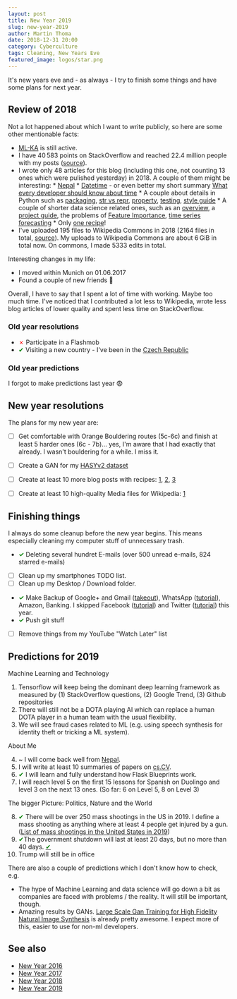 ```yaml
---
layout: post
title: New Year 2019
slug: new-year-2019
author: Martin Thoma
date: 2018-12-31 20:00
category: Cyberculture
tags: Cleaning, New Years Eve
featured_image: logos/star.png
---
```


It's new years eve and - as always - I try to finish some things and have some
plans for next year.


## Review of 2018

Not a lot happened about which I want to write publicly, so here are some other
mentionable facts:

* [ML-KA](https://ml-ka.de/) is still active.
* I have 40&thinsp;583&nbsp;points on StackOverflow and reached 22.4&nbsp;million people
  with my posts ([source](http://stackoverflow.com/users/562769/martin-thoma)).
* I wrote only 48&nbsp;articles for this blog (including this one, not counting 13 ones which were pulished yesterday) in 2018. A couple
  of them might be interesting:
      * [Nepal](https://martin-thoma.com/nepal)
      * [Datetime](https://martin-thoma.com/datetime/) - or even better my short summary [What every developer should know about time](https://zenodo.org/record/1443533)
      * A couple about details in Python such as [packaging](https://martin-thoma.com/python-projects/), [str vs repr](https://martin-thoma.com/str-vs-repr/), [property](https://martin-thoma.com/python-property/), [testing](https://martin-thoma.com/testing-python-code/), [style guide](https://martin-thoma.com/python-style-guide/)
      * A couple of shorter data science related ones, such as an [overview](https://martin-thoma.com/data-science/), a [project guide](https://martin-thoma.com/ds-project-guide/), the problems of [Feature Importance](https://martin-thoma.com/feature-importance/), [time series forecasting](https://martin-thoma.com/forecasting/)
      * Only [one recipe](https://martin-thoma.com/bala-bala/)!
* I've uploaded 195&nbsp;files to Wikipedia Commons in 2018 (2164 files in total, <a href="http://tools.wmflabs.org/ptools/uploadsum.php?user=MartinThoma">source</a>). My uploads to Wikipedia Commons
  are about 6&thinsp;GiB in total now. On commons, I made 5333&nbsp;edits in total.

Interesting changes in my life:

* I moved within Munich on 01.06.2017
* Found a couple of new friends 🙂

Overall, I have to say that I spent a lot of time with working. Maybe too much
time. I've noticed that I contributed a lot less to Wikipedia, wrote less blog
articles of lower quality and spent less time on StackOverflow.


### Old year resolutions

* <span style="color:red;">&#x2717;</span> Participate in a Flashmob
* <span style="color:green;">&#x2714;</span> Visiting a new country - I've been in the [Czech Republic](https://martin-thoma.com/prague/)


### Old year predictions

I forgot to make predictions last year 😨


## New year resolutions

The plans for my new year are:

* [ ] Get comfortable with Orange Bouldering routes (5c-6c) and finish at least
      5 harder ones (6c - 7b)… yes, I'm aware that I had exactly that already.
      I wasn't bouldering for a while. I miss it.
* [ ] Create a GAN for my [HASYv2 dataset](https://arxiv.org/a/thoma_m_1.html)
* [ ] Create at least 10 more blog posts with recipes: [1](https://martin-thoma.com/pho/), [2](https://martin-thoma.com/siomay-ayam/), [3](https://martin-thoma.com/vegetable-curry/)
* [ ] Create at least 10 high-quality Media files for Wikipedia: [1](https://de.wikipedia.org/wiki/Datei:Trigonomatric-functions.svg)


## Finishing things

I always do some cleanup before the new year begins. This means especially
cleaning my computer stuff of unnecessary trash.

* <span style="color:green;font-weight:bold;">✓</span> Deleting several hundret E-mails (over 500 unread e-mails, 824 starred e-mails)
* [ ] Clean up my smartphones TODO list.
* [ ] Clean up my Desktop / Download folder.
* <span style="color:green;font-weight:bold;">✓</span> Make Backup of Google+ and Gmail ([takeout](https://takeout.google.com/settings/takeout)), WhatsApp ([tutorial](https://www.whatsapp.com/faq/en/android/23756533)), Amazon, Banking. I skipped Facebook ([tutorial](https://www.facebook.com/help/131112897028467)) and Twitter ([tutorial](https://support.twitter.com/articles/20170320)) this year.
* <span style="color:green;font-weight:bold;">✓</span> Push git stuff
* [ ] Remove things from my YouTube "Watch Later" list


## Predictions for 2019

Machine Learning and Technology

1. Tensorflow will keep being the dominant deep learning framework as measured
   by (1) StackOverflow questions, (2) Google Trend, (3) Github repositories
2. There will still not be a DOTA playing AI which can replace a human DOTA
   player in a human team with the usual flexibility.
3. We will see fraud cases related to ML (e.g. using speech synthesis for identity theft or tricking a ML system).


About Me

4. ~ I will come back well from [Nepal](https://martin-thoma.com/nepal).
5. I will write at least 10 summaries of papers on [cs.CV](https://arxiv.org/list/cs.CV/recent).
6. <span style="color:green;">&#x2714;</span> I will learn and fully understand how Flask Blueprints work.
7. I will reach level 5 on the first 15 lessons for Spanish on Duolingo and
   level 3 on the next 13 ones. (So far: 6 on Level 5, 8 on Level 3)


The bigger Picture: Politics, Nature and the World

8. <span style="color:green;" title="The 250th happend 2nd of August already.">&#x2714;</span> There will be over 250 mass shootings in the US in 2019. I define a mass
   shooting as anything where at least 4 people get injured by a gun. ([List of mass shootings in the United States in 2019](https://en.wikipedia.org/wiki/List_of_mass_shootings_in_the_United_States_in_2019))
9. <span style="color:green;" title="35 days it was">&#x2714;</span>The government shutdown will last at least 20 days, but no more than 40 days. <a href="https://en.wikipedia.org/wiki/2018%E2%80%9319_United_States_federal_government_shutdown"><span style="color:green;">&#x2714;</span></a>
10. Trump will still be in office


There are also a couple of predictions which I don't know how to check, e.g.

* The hype of Machine Learning and data science will go down a bit as companies
  are faced with problems / the reality. It will still be important, though.
* Amazing results by GANs. [Large Scale Gan Training for High Fidelity Natural Image Synthesis](https://arxiv.org/pdf/1809.11096.pdf) is already pretty awesome. I expect more of this, easier to use for non-ml developers.


## See also

* [New Year 2016](https://martin-thoma.com/new-year-2016)
* [New Year 2017](https://martin-thoma.com/new-year-2017)
* [New Year 2018](https://martin-thoma.com/new-year-2018)
* [New Year 2019](https://martin-thoma.com/new-year-2019)
